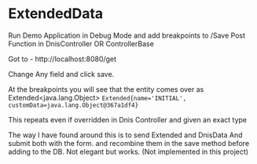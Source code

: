 # ExtendedData

Run Demo Application in Debug Mode and add 
breakpoints to /Save Post Function in DnisController OR ControllerBase

Got to - http://localhost:8080/get

Change Any field and click save.

At the breakpoints you will see that the entity comes over as 
Extended<java.lang.Object>
``Extended{name='INITIAL', customData=java.lang.Object@367a1df4}``

This repeats even if overridden in Dnis Controller and given an exact type



The way I have found around this is to send Extended<DnisData> and DnisData
And submit both with the form. and recombine them in the save method before adding to the DB.
Not elegant but works. (Not implemented in this project)